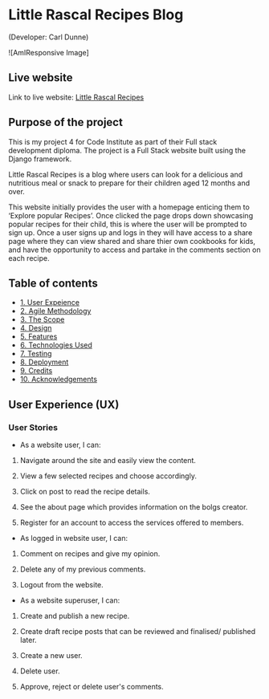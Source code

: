 # Little Rascal Recipes Blog

(Developer: Carl Dunne)

![AmIResponsive Image]

## Live website

Link to live website: [Little Rascal Recipes](https://little-rascal-recipes-7007a778b4a8.herokuapp.com/)

## Purpose of the project

This is my project 4 for Code Institute as part of their Full stack development diploma. The project is a Full Stack website built using the Django framework.

Little Rascal Recipes is a blog where users can look for a delicious and nutritious meal or snack to prepare for their children aged 12 months and over.

This website initially provides the user with a homepage enticing them to ‘Explore popular Recipes’. Once clicked the page drops down showcasing popular recipes for their child, this is where the user will be prompted to sign up. Once a user signs up and logs in they will have access to a share page where they can view shared and share thier own cookbooks for kids, and have the opportunity to access and partake in the comments section on each recipe. 

## Table of contents

- [1. User Expeience]()
- [2. Agile Methodology]()
- [3. The Scope]()
- [4. Design]()
- [5. Features]()
- [6. Technologies Used]()
- [7. Testing]()
- [8. Deployment]()
- [9. Credits]()
- [10. Acknowledgements]()


## User Experience (UX)

### User Stories

* As a website user, I can:

1. Navigate around the site and easily view the content.

2. View a few selected recipes and choose accordingly.

3. Click on post to read the recipe details.

4. See the about page which provides information on the bolgs creator.

5. Register for an account to access the services offered to members.

* As logged in website user, I can:

1. Comment on recipes and give my opinion.

2. Delete any of my previous comments.

3. Logout from the website.

* As a website superuser, I can:

1. Create and publish a new recipe.

2. Create draft recipe posts that can be reviewed and finalised/ published later.

3. Create a new user.

4. Delete user.
5. Approve, reject or delete user's comments.